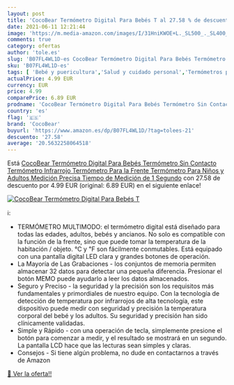 ```yaml
---
layout: post
title: 'CocoBear Termómetro Digital Para Bebés T al 27.58 % de descuento'
date: 2021-06-11 12:21:44
image: 'https://m.media-amazon.com/images/I/31HniKWOE+L._SL500_._SL400_.jpg'
comments: true
category: ofertas
author: 'tole.es'
slug: 'B07FL4WL1D-es CocoBear Termómetro Digital Para Bebés Termómetro Sin...'
sku: 'B07FL4WL1D-es'
tags: [ 'Bebé y puericultura','Salud y cuidado personal','Termómetros para bebé','bebés','cocobear', ]
actualPrice: 4.99 EUR
currency: EUR
price: 4.99
comparePrice: 6.89 EUR
prodname: 'CocoBear Termómetro Digital Para Bebés Termómetro Sin Contacto  Termómetro Infrarrojo  Termómetro Para la Frente  Termómetro Para Niños y Adultos  Medición Precisa Tiempo de Medición de 1 Segundo'
country: 'es'
flag: '🇪🇸'
brand: 'CocoBear'
buyurl: 'https://www.amazon.es/dp/B07FL4WL1D/?tag=tolees-21'
descuento: '27.58'
average: '20.5632258064518'
---
```


Está [CocoBear Termómetro Digital Para Bebés Termómetro Sin Contacto  Termómetro Infrarrojo  Termómetro Para la Frente  Termómetro Para Niños y Adultos  Medición Precisa Tiempo de Medición de 1 Segundo](https://www.amazon.es/dp/B07FL4WL1D/?tag=tolees-21) con 27.58 de descuento por 4.99 EUR (original: 6.89 EUR) en el siguiente enlace!

[![CocoBear Termómetro Digital Para Bebés T](https://m.media-amazon.com/images/I/31HniKWOE+L._SL500_._SL400_.jpg)](https://www.amazon.es/dp/B07FL4WL1D/?tag=tolees-21)

ℹ️:

- TERMÓMETRO MULTIMODO: el termómetro digital está diseñado para todas las edades, adultos, bebés y ancianos. No solo es compatible con la función de la frente, sino que puede tomar la temperatura de la habitación / objeto. ℃ y ℉ son fácilmente conmutables. Está equipado con una pantalla digital LED clara y grandes botones de operación.
- La Mayoría de Las Grabaciones - los conjuntos de memoria permiten almacenar 32 datos para detectar una pequeña diferencia. Presionar el botón MEMO puede ayudarlo a leer los datos almacenados.
- Seguro y Preciso - la seguridad y la precisión son los requisitos más fundamentales y primordiales de nuestro equipo. Con la tecnología de detección de temperatura por infrarrojos de alta tecnología, este dispositivo puede medir con seguridad y precisión la temperatura corporal del bebé y los adultos. Su seguridad y precisión han sido clínicamente validadas.
- Simple y Rápido - con una operación de tecla, simplemente presione el botón para comenzar a medir, y el resultado se mostrará en un segundo. La pantalla LCD hace que las lecturas sean simples y claras.
- Consejos - Si tiene algún problema, no dude en contactarnos a través de Amazon

[🛒 Ver la oferta!!](https://www.amazon.es/dp/B07FL4WL1D/?tag=tolees-21)
